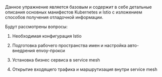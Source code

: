 Данное упражнение является базовым и содержит в себе детальные описания основных манифестов Kubernetes и Istio с изложением способов получения отладочной информации.

Будут рассмотрены вопросы:

1) Необходимая конфигурация Istio

2) Подготовка рабочего пространства имен и настройка авто-внедрения envoy-прокси

3) Установка бизнес сервиса в service mesh

4) Открытие входящего трафика и маршрутизация внутри service mesh


